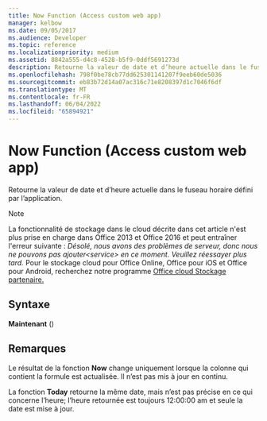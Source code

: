 ```yaml
---
title: Now Function (Access custom web app)
manager: kelbow
ms.date: 09/05/2017
ms.audience: Developer
ms.topic: reference
ms.localizationpriority: medium
ms.assetid: 8842a555-d4c8-4528-b5f9-0ddf5691273d
description: Retourne la valeur de date et d’heure actuelle dans le fuseau horaire défini par l’application.
ms.openlocfilehash: 798f0be78cb77dd625301141207f9eeb60de5036
ms.sourcegitcommit: eb83b72d14a07ac316c71e8208397d1c7046f6df
ms.translationtype: MT
ms.contentlocale: fr-FR
ms.lasthandoff: 06/04/2022
ms.locfileid: "65894921"
---
```

# <a name="now-function-access-custom-web-app"></a>Now Function (Access custom web app)

Retourne la valeur de date et d’heure actuelle dans le fuseau horaire défini par l’application.
  
> [!NOTE]
> La fonctionnalité de stockage dans le cloud décrite dans cet article n'est plus prise en charge dans Office 2013 et Office 2016 et peut entraîner l'erreur suivante : *Désolé, nous avons des problèmes de serveur, donc nous ne pouvons pas ajouter\<service\> en ce moment. Veuillez réessayer plus tard.*
> Pour le stockage cloud pour Office Online, Office pour iOS et Office pour Android, recherchez notre programme [Office cloud Stockage partenaire.](/microsoft-365/cloud-storage-partner-program/)
  
## <a name="syntax"></a>Syntaxe

 **Maintenant** ()
  
## <a name="remarks"></a>Remarques

Le résultat de la fonction **Now** change uniquement lorsque la colonne qui contient la formule est actualisée. Il n’est pas mis à jour en continu.
  
La fonction **Today** retourne la même date, mais n’est pas précise en ce qui concerne l’heure; l’heure retournée est toujours 12:00:00 am et seule la date est mise à jour.
